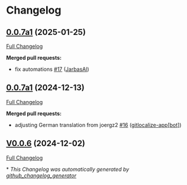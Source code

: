 # Changelog

## [0.0.7a1](https://github.com/OpenVoiceOS/ovos-skill-screenshot/tree/0.0.7a1) (2025-01-25)

[Full Changelog](https://github.com/OpenVoiceOS/ovos-skill-screenshot/compare/0.0.7a1...0.0.7a1)

**Merged pull requests:**

- fix automations [\#17](https://github.com/OpenVoiceOS/ovos-skill-screenshot/pull/17) ([JarbasAl](https://github.com/JarbasAl))

## [0.0.7a1](https://github.com/OpenVoiceOS/ovos-skill-screenshot/tree/0.0.7a1) (2024-12-13)

[Full Changelog](https://github.com/OpenVoiceOS/ovos-skill-screenshot/compare/V0.0.6...0.0.7a1)

**Merged pull requests:**

- adjusting German translation from joergz2 [\#16](https://github.com/OpenVoiceOS/ovos-skill-screenshot/pull/16) ([gitlocalize-app[bot]](https://github.com/apps/gitlocalize-app))

## [V0.0.6](https://github.com/OpenVoiceOS/ovos-skill-screenshot/tree/V0.0.6) (2024-12-02)

[Full Changelog](https://github.com/OpenVoiceOS/ovos-skill-screenshot/compare/0.0.6...V0.0.6)



\* *This Changelog was automatically generated by [github_changelog_generator](https://github.com/github-changelog-generator/github-changelog-generator)*
